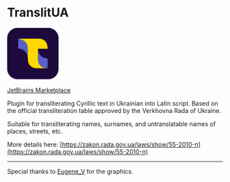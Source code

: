 # TranslitUA

<img src="src/main/resources/META-INF/pluginIcon.svg" width="120" alt="TranslitUA Logo">

[JetBrains Marketplace](https://plugins.jetbrains.com/plugin/28779-translitua)

Plugin for transliterating Cyrillic text in Ukrainian into Latin script. Based on the official transliteration table approved by the Verkhovna Rada of Ukraine.

Suitable for transliterating names, surnames, and untranslatable names of places, streets, etc.

More details here: [https://zakon.rada.gov.ua/laws/show/55-2010-п](https://zakon.rada.gov.ua/laws/show/55-2010-п)

---

Special thanks to [Eugene_V](https://dribbble.com/Eugene_V) for the graphics.
